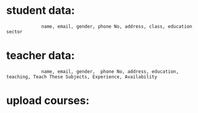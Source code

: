# student data:
                 name, email, gender, phone No, address, class, education sector

# teacher data:
                 name, email, gender,  phone No, address, education, teaching, Teach These Subjects, Experience, Availability

# upload courses: